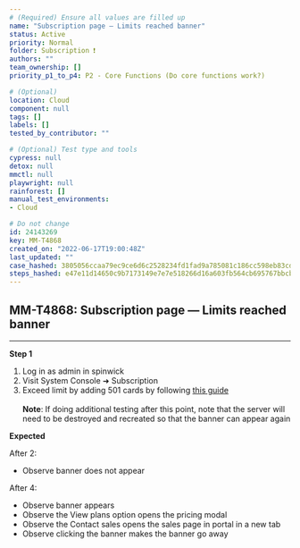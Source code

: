 ```yaml
---
# (Required) Ensure all values are filled up
name: "Subscription page — Limits reached banner"
status: Active
priority: Normal
folder: Subscription ❗
authors: ""
team_ownership: []
priority_p1_to_p4: P2 - Core Functions (Do core functions work?)

# (Optional)
location: Cloud
component: null
tags: []
labels: []
tested_by_contributor: ""

# (Optional) Test type and tools
cypress: null
detox: null
mmctl: null
playwright: null
rainforest: []
manual_test_environments:
- Cloud

# Do not change
id: 24143269
key: MM-T4868
created_on: "2022-06-17T19:00:48Z"
last_updated: ""
case_hashed: 3805056ccaa79ec9ce6d6c2528234fd1fad9a785081c186cc598eb83cd74dfd18611d96d022350c4699e637dec36cbdd
steps_hashed: e47e11d14650c9b7173149e7e7e518266d16a603fb564cb695767bbcbbffd679abbed1e42c4bc8483a05e1b7b478db45
---
```


<!-- (Auto-generated) Based on frontmatter's "key" and "name" -->

## MM-T4868: Subscription page — Limits reached banner

---

**Step 1**

1. Log in as admin in spinwick
2. Visit System Console ➜ Subscription
3. Exceed limit by adding 501 cards by following [this guide](https://docs.google.com/document/d/17YBGGnKIm2q-TwkXaJFAtv6MFVWaUsMdG6p5MlY8GXo/edit?usp=sharing)\
   \
   **Note**: If doing additional testing after this point, note that the server will need to be destroyed and recreated so that the banner can appear again

**Expected**

After 2:

- Observe banner does not appear

After 4:

- Observe banner appears
- Observe the View plans option opens the pricing modal
- Observe the Contact sales opens the sales page in portal in a new tab
- Observe clicking the banner makes the banner go away
